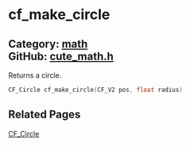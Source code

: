 [](../header.md ':include')

# cf_make_circle

Category: [math](/api_reference?id=math)  
GitHub: [cute_math.h](https://github.com/RandyGaul/cute_framework/blob/master/include/cute_math.h)  
---

Returns a circle.

```cpp
CF_Circle cf_make_circle(CF_V2 pos, float radius)
```

## Related Pages

[CF_Circle](/math/cf_circle.md)  
